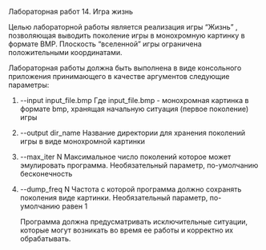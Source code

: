 Лабораторная работ 14. Игра жизнь

Целью лабораторной работы является реализация игры “Жизнь” , позволяющая выводить поколение игры в монохромную картинку в формате BMP. Плоскость “вселенной” игры ограничена положительными координатами.

Лабораторная работы должна быть выполнена в виде консольного приложения принимающего в качестве аргументов следующие параметры:
1.	--input input_file.bmp 
Где input_file.bmp - монохромная картинка в формате bmp, хранящая начальную ситуация (первое поколение) игры
2.	--output dir_name 
	Название директории для хранения поколений игры в виде монохромной картинки
3.	--max_iter N
			Максимальное число поколений которое может эмулировать программа. Необязательный параметр, по-умолчанию бесконечность
4.	--dump_freq N
Частота с которой программа должно сохранять поколения виде картинки. Необязательный параметр, по-умолчанию равен 1


	Программа должна предусматривать исключительные ситуации, которые могут возникать во время ее работы и корректно их обрабатывать. 



 

